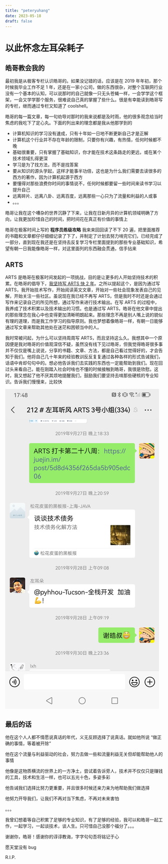 ```yaml
--- 
title: "peteryuhang"
date: 2023-05-18
draft: false
---
```

# 以此怀念左耳朵耗子

## 皓哥教会我的

最初我是从极客专栏认识皓哥的。如果没记错的话，应该是在 2019 年年初，那个时候我毕业工作不足 1 年，还是在一家小公司，做的东西很杂，对整个互联网行业没有一个基本的认知，可以说那时的自己就像一只无头苍蝇一样，一会学学这个框架，一会又学学那个服务，很难说自己真的掌握了些什么。很是有幸能读到皓哥写的专栏，继而通过专栏又知道了 coolshell。

皓哥的每一篇文章，每一句劝导对那时的我来说都是及时雨，他的很多观念给当时焦虑的我吃下了定心丸。下面的列出来的理念都是我从他那学到的

- 计算机知识的学习没有速成，只有十年如一日地不断更新自己才是正解
- 计算机这个行业并不存在年龄的限制，只要你有兴趣，有热情，任何时候都不晚
- 基础很重要，只有掌握了基础知识，你才能在技术这条路走的更远，或在某个技术领域扎得更深
- 学习是为了找方法，而不是找答案
- 要从知识的源头学起，这样才能事半功倍，这也是为什么我们需要去读很多的西方的著作，因为计算机起源于西方
- 要懂得对那些浪费你时间的事情说不，任何时候都要留一些时间来读书学习以提升自己
- 远离碎片、远离八卦、远离百度，远离那些一心只为了流量和利益的人或事
- 。。。

皓哥让我在这个嘈杂的世界沉静了下来，让我在日新月异的计算机领域明确了方向，让我更加珍惜自己的时间，把时间花在真正有价值的事情上

皓哥在极客时间上写的 **程序员练级攻略** 我来来回回读了不下 20 遍，把里面推荐的书籍和文章都仔仔细细记录了下了，并制定了计划去努力啃完它们，已经完成了一部分，直到现在我还是在坚持去反复学习专栏里面提到的那些专业基础知识，希望有朝一日我能像皓哥一样，对这里面列的东西融会贯通，信手拈来

## ARTS

ARTS 是皓哥在极客时间发起的一项挑战，目的是让更多的人开始坚持技术的积累。在皓哥的倡导下，[我坚持写 ARTS 快 2 年](https://github.com/peteryuhang/arts)。之所以提起这个，是因为通过写 ARTS，我开始技术写作，开始阅读英文文章，开始对一些社会现象发表自己的见解，开始关注一些社区。虽说现在我已经不再写 ARTS，但是我时不时还是会通过写作来记录自己的所见所想，通过写作来进行技术输出。在写 ARTS 的过程中，我养成了技术积累以及技术输出的习惯。也是通过写 ARTS，皓哥在他文章中提出的那些理念在我心中也变得更加清晰明朗起来。那些理念不再是别人嘴上说的貌似有理的道理，而是我工作学习的指导原则。我也梦想着像皓哥一样，有朝一日能够通过写文章来帮助其他处在迷茫和困顿当中的人。

我时常被问起，为什么可以坚持周周写 ARTS，而且坚持这么久。我想其中一个原因便是我对皓哥的价值观深信不疑，虽然没有线下见过皓哥，但我觉得皓哥很多事并不仅仅是嘴上说说，分享的书籍、文章、方法，都是自己看过觉得好的，才会告知于我们。他将自己几十年来的经验教训反反复复通过各种各样的形式告诫我们，话语中肯却句句中的。想必他告诉我们去实践的东西也一定能帮助到我们。现在回过头来看自己，能在刚踏入社会时啥也不懂的时候接触到皓哥，我很是欣慰。这时，我又想起了他不厌其烦地提醒我们，鼓励我们要坚持去啃那些硬核的专业知识。告诉我们慢慢来，比较快

![image1.jpeg](image1.jpeg)

## 最后的话

他在这个人人都不情愿说真话的年代，义无反顾选择了说真话。就如他所说 “做正确的事情，等着被开除”

他在这个流量与利益驱动的社会，努力去做一些和流量利益无关但却能帮助他人的事情

他像是这物质横流的世界上的一方净土，尝试着告诉旁人，技术并不仅仅只是赚钱的工具，技术和生活一样，也可以五光十色，多姿多彩

他告诫我们选择比努力更重要，并且很多时候还亲力亲为地帮助我们做选择

他努力开导我们，让我们不再对当下焦虑，不再对未来害怕

。。。

我曾幻想着等自己积累了足够的专业知识，有了足够的经验，我可以和皓哥一起工作，一起学习，一起谈技术，谈人生。只可惜自己没那个福分了。。。

谢谢你，皓哥！感谢你的谆谆教诲，字字句句吾将铭记于心

愿天堂没有 bug

R.I.P.
